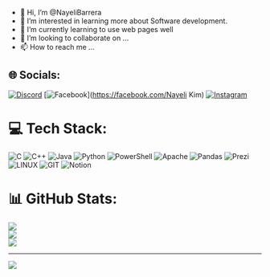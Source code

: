 - 👋 Hi, I’m @NayeliBarrera
- 👀 I’m interested in learning more about Software development.
- 🌱 I’m currently learning to use web pages well
- 💞️ I’m looking to collaborate on ...
- 📫 How to reach me ...


## 🌐 Socials:
[![Discord](https://img.shields.io/badge/Discord-%237289DA.svg?logo=discord&logoColor=white)](https://discord.gg/naye_nk) [![Facebook](https://img.shields.io/badge/Facebook-%231877F2.svg?logo=Facebook&logoColor=white)](https://facebook.com/Nayeli Kim) [![Instagram](https://img.shields.io/badge/Instagram-%23E4405F.svg?logo=Instagram&logoColor=white)](https://instagram.com/naye_wix) 

# 💻 Tech Stack:
![C](https://img.shields.io/badge/c-%2300599C.svg?style=for-the-badge&logo=c&logoColor=white) ![C++](https://img.shields.io/badge/c++-%2300599C.svg?style=for-the-badge&logo=c%2B%2B&logoColor=white) ![Java](https://img.shields.io/badge/java-%23ED8B00.svg?style=for-the-badge&logo=openjdk&logoColor=white) ![Python](https://img.shields.io/badge/python-3670A0?style=for-the-badge&logo=python&logoColor=ffdd54) ![PowerShell](https://img.shields.io/badge/PowerShell-%235391FE.svg?style=for-the-badge&logo=powershell&logoColor=white) ![Apache](https://img.shields.io/badge/apache-%23D42029.svg?style=for-the-badge&logo=apache&logoColor=white) ![Pandas](https://img.shields.io/badge/pandas-%23150458.svg?style=for-the-badge&logo=pandas&logoColor=white) ![Prezi](https://img.shields.io/badge/Prezi-%23000000.svg?style=for-the-badge&logo=Prezi&logoColor=white) ![LINUX](https://img.shields.io/badge/Linux-FCC624?style=for-the-badge&logo=linux&logoColor=black) ![GIT](https://img.shields.io/badge/Git-fc6d26?style=for-the-badge&logo=git&logoColor=white) ![Notion](https://img.shields.io/badge/Notion-%23000000.svg?style=for-the-badge&logo=notion&logoColor=white)
# 📊 GitHub Stats:
![](https://github-readme-stats.vercel.app/api?username=NayeliBarrera&theme=dark&hide_border=false&include_all_commits=false&count_private=false)<br/>
![](https://github-readme-streak-stats.herokuapp.com/?user=NayeliBarrera&theme=dark&hide_border=false)<br/>
![](https://github-readme-stats.vercel.app/api/top-langs/?username=NayeliBarrera&theme=dark&hide_border=false&include_all_commits=false&count_private=false&layout=compact)

---
[![](https://visitcount.itsvg.in/api?id=NayeliBarrera&icon=0&color=0)](https://visitcount.itsvg.in)

<!-- Proudly created with GPRM ( https://gprm.itsvg.in ) -->
